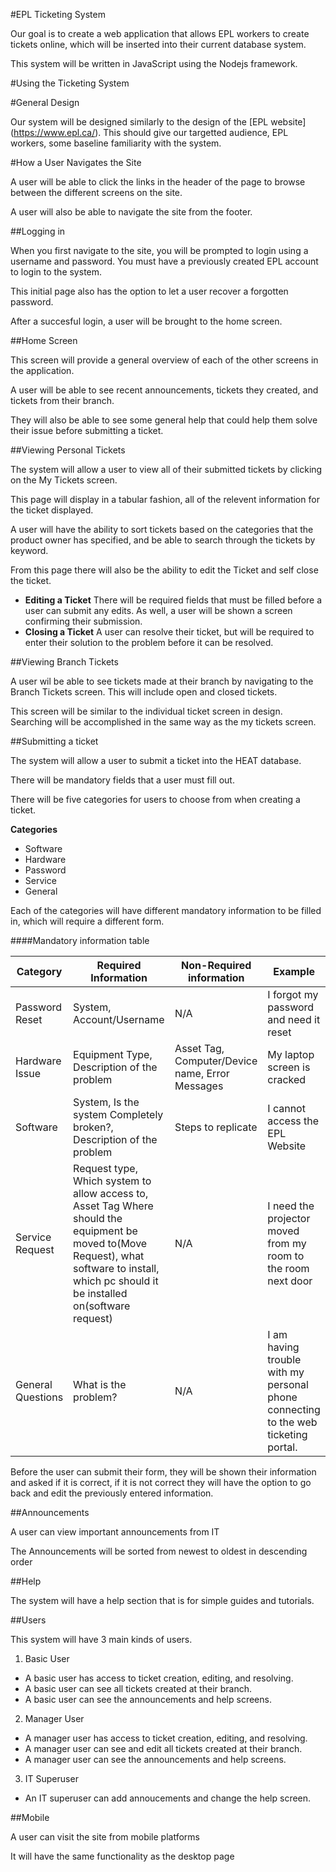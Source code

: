#EPL Ticketing System

Our goal is to create a web application that allows EPL workers to create tickets online, which will be inserted into their current database system.

This system will be written in JavaScript using the Nodejs framework.

#Using the Ticketing System

#General Design

Our system will be designed similarly to the design of the [EPL website] (https://www.epl.ca/). This should give our targetted audience, EPL workers, some baseline familiarity with the system.

#How a User Navigates the Site

A user will be able to click the links in the header of the page to browse between the different screens on the site.

A user will also be able to navigate the site from the footer.

##Logging in

When you first navigate to the site, you will be prompted to login using a username and password. You must have a previously created EPL account to login to the system. 

This initial page also has the option to let a user recover a forgotten password.

After a succesful login, a user will be brought to the home screen.

##Home Screen

This screen will provide a general overview of each of the other screens in the application. 

A user will be able to see recent announcements, tickets they created, and tickets from their branch. 

They will also be able to see some general help that could help them solve their issue before submitting a ticket. 

##Viewing Personal Tickets

The system will allow a user to view all of their submitted tickets by clicking on the My Tickets screen. 

This page will display in a tabular fashion, all of the relevent information for the ticket displayed. 

A user will have the ability to sort tickets based on the categories that the product owner has specified, and be able to search through the tickets by keyword. 

From this page there will also be the ability to edit the Ticket and self close the ticket.

  * **Editing a Ticket**
  There will be required fields that must be filled before a user can submit any edits.   As well, a user will be shown a screen confirming their submission.
  * **Closing a Ticket**
  A user can resolve their ticket, but will be required to enter their solution to the problem before it can be resolved.

##Viewing Branch Tickets

A user wil be able to see tickets made at their branch by navigating to the Branch Tickets screen. This will include open and closed tickets.

This screen will be similar to the individual ticket screen in design. Searching will be accomplished in the same way as the my tickets screen.

##Submitting a ticket

The system will allow a user to submit a ticket into the HEAT database.  

There will be mandatory fields that a user must fill out.

There will be five categories for users to choose from when creating a ticket.

**Categories**
  * Software
  * Hardware
  * Password
  * Service
  * General
  
  
Each of the categories will have different mandatory information to be filled in, which will require a different form.

####Mandatory information table

Category | Required Information | Non-Required information | Example
--------- | -------------------- | ----------------------  | ----------
Password Reset | System, Account/Username | N/A | I forgot my password and need it reset
Hardware Issue | Equipment Type, Description of the problem | Asset Tag, Computer/Device name, Error Messages | My laptop screen is cracked
Software       | System, Is the system Completely broken?, Description of the problem | Steps to replicate | I cannot access the EPL Website
Service Request | Request type, Which system to allow access to, Asset Tag Where should the equipment be moved to(Move Request), what software to install, which pc should it be installed on(software request) | N/A | I need the projector moved from my room to the room next door
General Questions | What is the problem? | N/A | I am having trouble with my personal phone connecting to the web ticketing portal.


Before the user can submit their form, they will be shown their information and asked if it is correct, if it is not correct they will have the option to go back and edit the previously entered information. 

##Announcements

A user can view important announcements from IT

The Announcements will be sorted from newest to oldest in descending order

##Help

The system will have a help section that is for simple guides and tutorials.

##Users

This system will have 3 main kinds of users.

1. Basic User
  * A basic user has access to ticket creation, editing, and resolving.
  * A basic user can see all tickets created at their branch.
  * A basic user can see the announcements and help screens.
2. Manager User
  * A manager user has access to ticket creation, editing, and resolving.
  * A manager user can see and edit all tickets created at their branch.
  * A manager user can see the announcements and help screens.
3. IT Superuser
  * An IT superuser can add annoucements and change the help screen.
  
##Mobile

A user can visit the site from mobile platforms

It will have the same functionality as the desktop page
